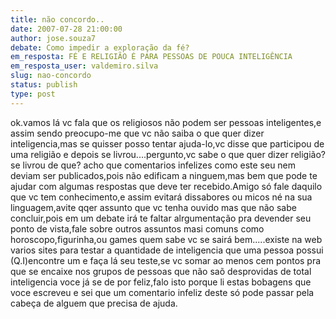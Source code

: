 ```yaml
---
title: não concordo..
date: 2007-07-28 21:00:00
author: jose.souza7
debate: Como impedir a exploração da fé?
em_resposta: FÉ E RELIGIÃO É PARA PESSOAS DE POUCA INTELIGÊNCIA
em_resposta_user: valdemiro.silva
slug: nao-concordo
status: publish 
type: post
---
```


ok.vamos lá vc fala que os religiosos não podem ser pessoas inteligentes,e assim sendo preocupo-me que vc não saiba o que quer dizer inteligencia,mas se quisser posso tentar ajuda-lo,vc disse que participou de uma religião e depois se livrou....pergunto,vc sabe o que quer dizer religião? se livrou de que? acho que comentarios infelizes como este seu nem deviam ser publicados,pois não edificam a ninguem,mas bem que pode te ajudar com algumas respostas que deve ter recebido.Amigo só fale daquilo que vc tem conhecimento,e assim evitará dissabores ou micos né na sua linguagem,avite qqer assunto que vc tenha ouvido mas que não sabe concluir,pois em um debate irá te faltar alrgumentação pra devender seu ponto de vista,fale sobre outros assuntos masi comuns como horoscopo,figurinha,ou games quem sabe vc se sairá bem.....existe na web varios sites para testar a quantidade de inteligencia que uma pessoa possui (Q.I)encontre um e faça lá seu teste,se vc somar ao menos cem pontos pra que se encaixe nos grupos de pessoas que não saõ desprovidas de total inteligencia voce já se de por feliz,falo isto porque li estas bobagens que voce escreveu e sei que um comentario infeliz deste só pode passar pela cabeça de alguem que precisa de ajuda.
